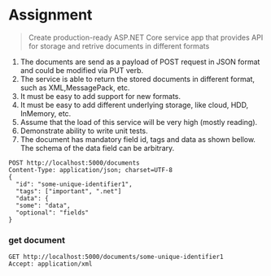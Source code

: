 # Assignment

>Create production-ready ASP.NET Core service app that provides API for storage and
retrive documents in different formats

1. The documents are send as a payload of POST request in JSON format and could be modified via PUT verb.
2. The service is able to return the stored documents in different format, such as XML,MessagePack, etc.
3. It must be easy to add support for new formats.
4. It must be easy to add different underlying storage, like cloud, HDD, InMemory, etc.
5. Assume that the load of this service will be very high (mostly reading).
6. Demonstrate ability to write unit tests.
7. The document has mandatory field id, tags and data as shown bellow. The schema of the data field can be arbitrary.

```
POST http://localhost:5000/documents
Content-Type: application/json; charset=UTF-8
{
  "id": "some-unique-identifier1",
  "tags": ["important", ".net"]
  "data": {
  "some": "data",
  "optional": "fields"
}
```

### get document
```
GET http://localhost:5000/documents/some-unique-identifier1
Accept: application/xml
```
